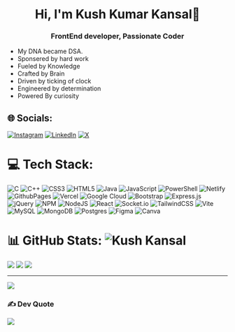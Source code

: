 <h1 align="center">Hi, I'm Kush Kumar Kansal👋</h1>
<h3 align="center">FrontEnd developer, Passionate Coder</h3>
<ul>
<li>My DNA became DSA.</li>
<li>Sponsered by hard work</li>
<li>Fueled by Knowledge</li>
<li>Crafted by Brain</li>
<li>Driven by ticking of clock</li>
<li>Engineered by determination</li>
<li>Powered By curiosity</li>
</ul>

## 🌐 Socials:
[![Instagram](https://img.shields.io/badge/Instagram-%23E4405F.svg?logo=Instagram&logoColor=white)](https://instagram.com/kushkansal0) [![LinkedIn](https://img.shields.io/badge/LinkedIn-%230077B5.svg?logo=linkedin&logoColor=white)](https://linkedin.com/in/kushkansal) [![X](https://img.shields.io/badge/X-black.svg?logo=X&logoColor=white)](https://x.com/kushkansal) 

# 💻 Tech Stack:
![C](https://img.shields.io/badge/c-%2300599C.svg?style=for-the-badge&logo=c&logoColor=white) ![C++](https://img.shields.io/badge/c++-%2300599C.svg?style=for-the-badge&logo=c%2B%2B&logoColor=white) ![CSS3](https://img.shields.io/badge/css3-%231572B6.svg?style=for-the-badge&logo=css3&logoColor=white) ![HTML5](https://img.shields.io/badge/html5-%23E34F26.svg?style=for-the-badge&logo=html5&logoColor=white) ![Java](https://img.shields.io/badge/java-%23ED8B00.svg?style=for-the-badge&logo=openjdk&logoColor=white) ![JavaScript](https://img.shields.io/badge/javascript-%23323330.svg?style=for-the-badge&logo=javascript&logoColor=%23F7DF1E) ![PowerShell](https://img.shields.io/badge/PowerShell-%235391FE.svg?style=for-the-badge&logo=powershell&logoColor=white) ![Netlify](https://img.shields.io/badge/netlify-%23000000.svg?style=for-the-badge&logo=netlify&logoColor=#00C7B7) ![GithubPages](https://img.shields.io/badge/github%20pages-121013?style=for-the-badge&logo=github&logoColor=white) ![Vercel](https://img.shields.io/badge/vercel-%23000000.svg?style=for-the-badge&logo=vercel&logoColor=white) ![Google Cloud](https://img.shields.io/badge/GoogleCloud-%234285F4.svg?style=for-the-badge&logo=google-cloud&logoColor=white) ![Bootstrap](https://img.shields.io/badge/bootstrap-%238511FA.svg?style=for-the-badge&logo=bootstrap&logoColor=white) ![Express.js](https://img.shields.io/badge/express.js-%23404d59.svg?style=for-the-badge&logo=express&logoColor=%2361DAFB) ![jQuery](https://img.shields.io/badge/jquery-%230769AD.svg?style=for-the-badge&logo=jquery&logoColor=white) ![NPM](https://img.shields.io/badge/NPM-%23CB3837.svg?style=for-the-badge&logo=npm&logoColor=white) ![NodeJS](https://img.shields.io/badge/node.js-6DA55F?style=for-the-badge&logo=node.js&logoColor=white) ![React](https://img.shields.io/badge/react-%2320232a.svg?style=for-the-badge&logo=react&logoColor=%2361DAFB) ![Socket.io](https://img.shields.io/badge/Socket.io-black?style=for-the-badge&logo=socket.io&badgeColor=010101) ![TailwindCSS](https://img.shields.io/badge/tailwindcss-%2338B2AC.svg?style=for-the-badge&logo=tailwind-css&logoColor=white) ![Vite](https://img.shields.io/badge/vite-%23646CFF.svg?style=for-the-badge&logo=vite&logoColor=white) ![MySQL](https://img.shields.io/badge/mysql-4479A1.svg?style=for-the-badge&logo=mysql&logoColor=white) ![MongoDB](https://img.shields.io/badge/MongoDB-%234ea94b.svg?style=for-the-badge&logo=mongodb&logoColor=white) ![Postgres](https://img.shields.io/badge/postgres-%23316192.svg?style=for-the-badge&logo=postgresql&logoColor=white) ![Figma](https://img.shields.io/badge/figma-%23F24E1E.svg?style=for-the-badge&logo=figma&logoColor=white) ![Canva](https://img.shields.io/badge/Canva-%2300C4CC.svg?style=for-the-badge&logo=Canva&logoColor=white)
# 📊 GitHub Stats:    <img src="https://komarev.com/ghpvc/?username=KushKansal&label=Profile%20views&color=0c75b6&style=flat" alt="Kush Kansal" />
![](https://github-readme-stats.vercel.app/api?username=KushKansal&theme=material-palenight&hide_border=true&include_all_commits=true&count_private=true)
![](https://github-readme-streak-stats.herokuapp.com/?user=KushKansal&theme=material-palenight&hide_border=true)
![](https://github-readme-stats.vercel.app/api/top-langs/?username=KushKansal&theme=material-palenight&hide_border=true&include_all_commits=true&count_private=true&layout=compact)<hr>
<a href="https://www.leetcode.com/kushkansal" target="_blank"><img align="center" src="https://leetcard.jacoblin.cool/kushkansal?theme=light,unicorn"/></a>

### ✍️ Dev Quote
![](https://quotes-github-readme.vercel.app/api?type=horizontal&theme=radical)
